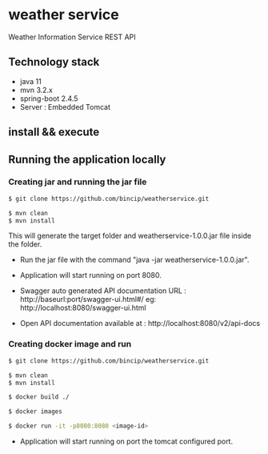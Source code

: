 # weather service
Weather Information Service REST API

## Technology stack

- java 11
- mvn 3.2.x
- spring-boot 2.4.5
- Server : Embedded Tomcat

## install && execute

## Running the application locally

### Creating jar and running the jar file

```bash
$ git clone https://github.com/bincip/weatherservice.git

$ mvn clean
$ mvn install
```

This will generate the target folder and weatherservice-1.0.0.jar file inside the folder.

- Run the jar file with the command "java -jar weatherservice-1.0.0.jar".
- Application will start running on port 8080.

- Swagger auto generated API documentation URL : http://baseurl:port/swagger-ui.html#/ eg: http://localhost:8080/swagger-ui.html
- Open API documentation available at : http://localhost:8080/v2/api-docs

### Creating docker image and run

```bash
$ git clone https://github.com/bincip/weatherservice.git

$ mvn clean
$ mvn install

$ docker build ./

$ docker images

$ docker run -it -p8080:8080 <image-id>
```
- Application will start running on port the tomcat configured port.

